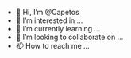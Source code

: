 - 👋 Hi, I’m @Capetos
- 👀 I’m interested in ...
- 🌱 I’m currently learning ...
- 💞️ I’m looking to collaborate on ...
- 📫 How to reach me ...

<!---
Capetos/Capetos is a ✨ special ✨ repository because its `README.md` (this file) appears on your GitHub profile.
You can click the Preview link to take a look at your changes.
--->
